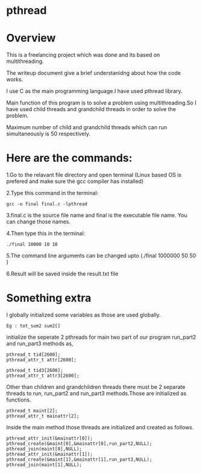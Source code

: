 # pthread

# Overview

This is a freelancing project which was done and its based on multithreading.

The writeup document give a brief understanidng about how the code works.

I use C as the main programming language.I have used pthread library.

Main function of this program is to solve a problem using multithreading.So I have used child threads and grandchild threads in order to solve the problem.

Maximum number of child and grandchild threads which can run simultaneously is 50 respectively.

# Here are the commands:

1.Go to the relavant file directory and open terminal (Linux based OS is prefered and make sure the gcc compiler has installed)

2.Type this command in the terminal:

    gcc -o final final.c -lpthread
    
3.final.c is the source file name and final is the executable file name. You can change those names.

4.Then type this in the terminal:

	./final 10000 10 10
  
5.The command line arguments can be changed upto (./final 1000000 50 50 )

6.Result will be saved inside the result.txt file

# Something extra

I globally initialized some variables as those are used globally.
	
	Eg : tot_sum2 sum2[]

initialize the seperate 2 pthreads for main two part of our program run_part2 and run_part3 methods as,
	
	pthread_t tid[2600];
	pthread_attr_t attr[2600];

	pthread_t tid3[2600];
	pthread_attr_t attr3[2600];

Other than children and grandchildren threads there must be 2 separate threads to run,  run_part2 and run_part3 methods.Those are initialized as functions.
	
	pthread_t maint[2];
	pthread_attr_t mainattr[2];

Inside the main method those threads are initialized and created as follows.
	
	pthread_attr_init(&mainattr[0]);	
	pthread_create(&maint[0],&mainattr[0],run_part2,NULL);
	pthread_join(maint[0],NULL);
	pthread_attr_init(&mainattr[1]);
	pthread_create(&maint[1],&mainattr[1],run_part3,NULL);	
	pthread_join(maint[1],NULL);
